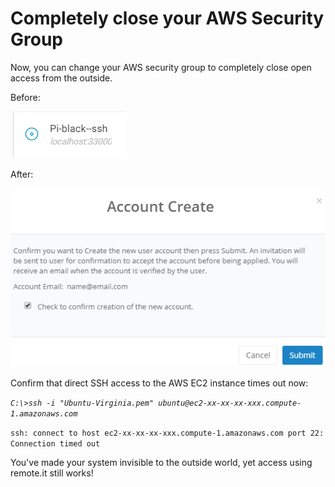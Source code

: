 # Completely close your AWS Security Group

Now, you can change your AWS security group to completely close open access from the outside.

Before:

![](../../.gitbook/assets/image%20%28425%29.png)

After:

![](../../.gitbook/assets/image%20%28153%29.png)

Confirm that direct SSH access to the AWS EC2 instance times out now:

_`C:\>ssh -i "Ubuntu-Virginia.pem" ubuntu@ec2-xx-xx-xx-xxx.compute-1.amazonaws.com`_ 

`ssh: connect to host ec2-xx-xx-xx-xxx.compute-1.amazonaws.com port 22: Connection timed out`

You've made your system invisible to the outside world, yet access using remote.it still works!



